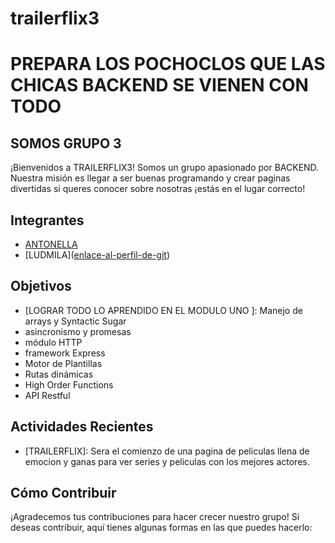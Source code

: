 # trailerflix3
# PREPARA LOS POCHOCLOS QUE LAS CHICAS BACKEND SE VIENEN CON TODO 

## SOMOS GRUPO 3 

¡Bienvenidos a TRAILERFLIX3! Somos un grupo apasionado por BACKEND. Nuestra misión es llegar a ser buenas programando y crear paginas divertidas si queres conocer sobre nosotras ¡estás en el lugar correcto!

## Integrantes

- [ANTONELLA]([enlace-al-perfil-de-git](https://github.com/antomacri))
- [LUDMILA]([enlace-al-perfil-de-git](https://github.com/LudmilaRamella ))


## Objetivos

- [LOGRAR TODO LO APRENDIDO EN EL MODULO UNO ]: Manejo de arrays y Syntactic Sugar
- asincronismo y promesas
- módulo HTTP
- framework Express
- Motor de Plantillas
- Rutas dinámicas
- High Order Functions
- API Restful


## Actividades Recientes

- [TRAILERFLIX]: Sera el comienzo de una pagina de peliculas llena de emocion y ganas para ver series y peliculas con los mejores actores. 


## Cómo Contribuir

¡Agradecemos tus contribuciones para hacer crecer nuestro grupo! Si deseas contribuir, aquí tienes algunas formas en las que puedes hacerlo:


